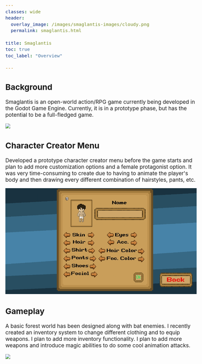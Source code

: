 ```yaml
---
classes: wide
header:
  overlay_image: /images/smaglantis-images/cloudy.png
  permalink: smaglantis.html

title: Smaglantis
toc: true
toc_label: "Overview"

---
```


<style type="text/css">
  body{
  font-size: 13pt;
}
</style>

## Background
Smaglantis is an open-world action/RPG game currently being developed in the Godot Game Engine. Currently, it is in a prototype phase, but has the potential to be a full-fledged game.

![](/images/smaglantis-images/Menu.gif)

## Character Creator Menu

Developed a prototype character creator menu before the game starts and plan to add more customization options and a female protagonist option. It was very time-consuming to create due to having to animate the player's body and then drawing every different combination of hairstyles, pants, etc.

![](/images/smaglantis-images/characterCreator.gif)

## Gameplay

A basic forest world has been designed along with bat enemies. I recently created an inventory system to change different clothing and to equip weapons. I plan to add more inventory functionality. I plan to add more weapons and introduce magic abilities to do some cool animation attacks. 

![](/images/smaglantis-images/smag_gameplay.gif)

